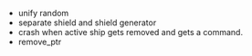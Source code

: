 - unify random
- separate shield and shield generator
- crash when active ship gets removed and gets a command.
- remove_ptr
